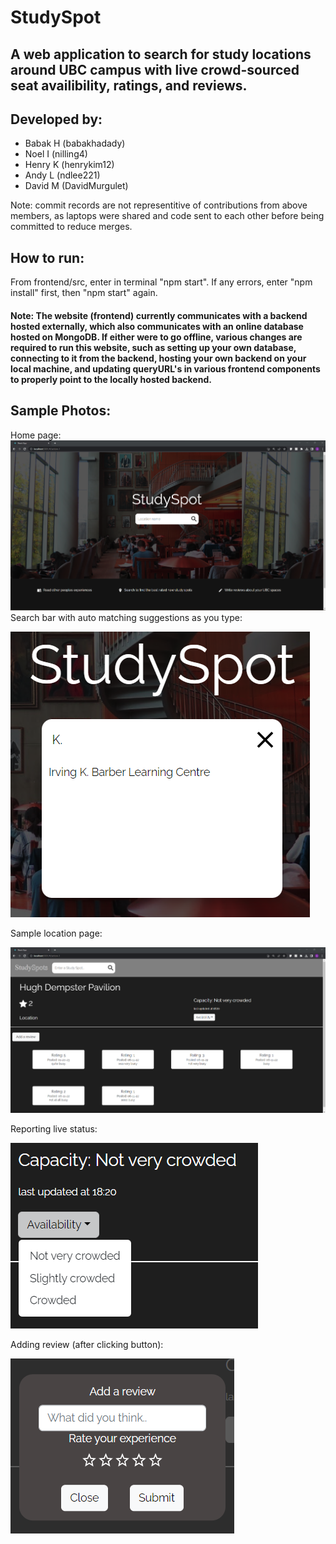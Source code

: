 # StudySpot
## A web application to search for study locations around UBC campus with live crowd-sourced seat availibility, ratings, and reviews.
 
## Developed by:
- Babak H (babakhadady)
- Noel I (nilling4)
- Henry K (henrykim12)
- Andy L (ndlee221)
- David M (DavidMurgulet)

Note: commit records are not representitive of contributions from above members, as laptops were shared and code sent to each other before being committed to reduce merges. 

## How to run:
From frontend/src, enter in terminal "npm start". If any errors, enter "npm install" first, then "npm start" again.
#### Note: The website (frontend) currently communicates with a backend hosted externally, which also communicates with an online database hosted on MongoDB. If either were to go offline, various changes are required to run this website, such as setting up your own database, connecting to it from the backend, hosting your own backend on your local machine, and updating queryURL's in various frontend components to properly point to the locally hosted backend.

## Sample Photos:
Home page:
![Screenshot of homepage](/sample_photos/homepage.png)
Search bar with auto matching suggestions as you type:

![Screenshot of searchbar](/sample_photos/searchbar.png)

Sample location page:

![Screenshot of sample location page](/sample_photos/studyspotpage.png)

Reporting live status:

![Screenshot of live status bar](/sample_photos/liveStatusBar.png)

Adding review (after clicking button):

![Screenshot of addReview button](/sample_photos/addReview.png)
